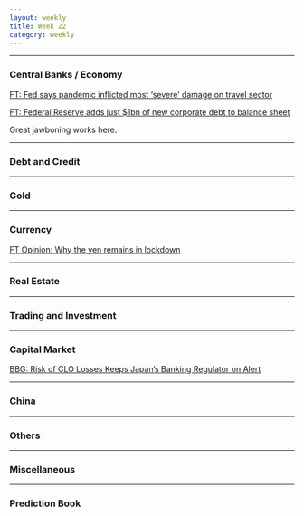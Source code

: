 ```yaml
---
layout: weekly
title: Week 22
category: weekly
---
```


---
### Central Banks / Economy

[FT: Fed says pandemic inflicted most ‘severe’ damage on travel sector](
https://www.ft.com/content/e3b42a80-9b47-4f0c-a9d8-8e3ac5c51fd3)

[FT: Federal Reserve adds just $1bn of new corporate debt to balance sheet](
https://www.ft.com/content/6f931733-3d51-4730-9b5a-78c3d152415f)

Great jawboning works here.

---
### Debt and Credit

---
### Gold

---
### Currency

[FT Opinion: Why the yen remains in lockdown](
https://www.ft.com/content/3840dcfb-e038-4e34-adcb-2a93f33ce1b2)

---
### Real Estate

---
### Trading and Investment

---
### Capital Market

[BBG: Risk of CLO Losses Keeps Japan’s Banking Regulator on Alert](
https://www.bloomberg.com/news/articles/2020-05-28/risk-of-clo-losses-keeps-japan-s-banking-regulator-on-alert)


---
### China

---
### Others

---
### Miscellaneous

---
### Prediction Book
